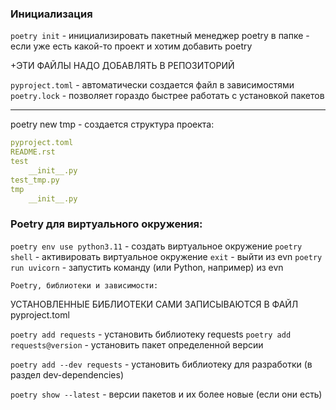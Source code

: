
### Инициализация

`poetry init` - инициализировать пакетный менеджер poetry в папке 
	    - если уже есть какой-то проект и хотим добавить poetry

+ЭТИ ФАЙЛЫ НАДО ДОБАВЛЯТЬ В РЕПОЗИТОРИЙ

`pyproject.toml` - автоматически создается файл в зависимостями
`poetry.lock` - позволяет гораздо быстрее работать с установкой пакетов
_______________________________________________________________________

poetry new tmp - создается структура проекта:
```yaml
pyproject.toml
README.rst
test
    __init__.py
test_tmp.py
tmp
	__init__.py
```

### Poetry для виртуального окружения: 

`poetry env use python3.11` 	- создать виртуальное окружение
`poetry shell` - активировать виртуальное окружение
`exit` - выйти из evn
`poetry run uvicorn` - запустить команду (или Python, например) из evn


	Poetry, библиотеки и зависимости:

УСТАНОВЛЕННЫЕ БИБЛИОТЕКИ САМИ ЗАПИСЫВАЮТСЯ В ФАЙЛ pyproject.toml

`poetry add requests` - установить библиотеку requests
`poetry add requests@version` - установить пакет определенной версии

`poetry add --dev requests` - установить библиотеку для разработки (в раздел dev-dependencies)


`poetry show --latest`		- версии пакетов и их более новые (если они есть)
